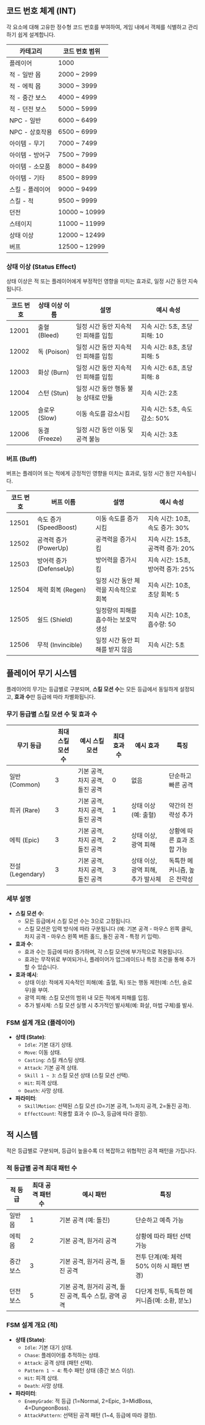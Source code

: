 ## 코드 번호 체계 (INT)
각 요소에 대해 고유한 정수형 코드 번호를 부여하여, 게임 내에서 객체를 식별하고 관리하기 쉽게 설계합니다.

| 카테고리           | 코드 번호 범위 |
|--------------------|----------------|
| 플레이어           | 1000           |
| 적 - 일반 몹       | 2000 ~ 2999    |
| 적 - 에픽 몹       | 3000 ~ 3999    |
| 적 - 중간 보스     | 4000 ~ 4999    |
| 적 - 던전 보스     | 5000 ~ 5999    |
| NPC - 일반         | 6000 ~ 6499    |
| NPC - 상호작용     | 6500 ~ 6999    |
| 아이템 - 무기      | 7000 ~ 7499    |
| 아이템 - 방어구    | 7500 ~ 7999    |
| 아이템 - 소모품    | 8000 ~ 8499    |
| 아이템 - 기타      | 8500 ~ 8999    |
| 스킬 - 플레이어    | 9000 ~ 9499    |
| 스킬 - 적          | 9500 ~ 9999    |
| 던전               | 10000 ~ 10999  |
| 스테이지           | 11000 ~ 11999  |
| 상태 이상          | 12000 ~ 12499  |
| 버프               | 12500 ~ 12999  |

### 상태 이상 (Status Effect)
상태 이상은 적 또는 플레이어에게 부정적인 영향을 미치는 효과로, 일정 시간 동안 지속됩니다.

| 코드 번호 | 상태 이상 이름 | 설명                                   | 예시 속성                       |
|-----------|----------------|---------------------------------------|---------------------------------|
| 12001     | 출혈 (Bleed)   | 일정 시간 동안 지속적인 피해를 입힘    | 지속 시간: 5초, 초당 피해: 10  |
| 12002     | 독 (Poison)    | 일정 시간 동안 지속적인 피해를 입힘    | 지속 시간: 8초, 초당 피해: 5   |
| 12003     | 화상 (Burn)    | 일정 시간 동안 지속적인 피해를 입힘    | 지속 시간: 6초, 초당 피해: 8   |
| 12004     | 스턴 (Stun)    | 일정 시간 동안 행동 불능 상태로 만듦   | 지속 시간: 2초                 |
| 12005     | 슬로우 (Slow)  | 이동 속도를 감소시킴                   | 지속 시간: 5초, 속도 감소: 50% |
| 12006     | 동결 (Freeze)  | 일정 시간 동안 이동 및 공격 불능       | 지속 시간: 3초                 |

### 버프 (Buff)
버프는 플레이어 또는 적에게 긍정적인 영향을 미치는 효과로, 일정 시간 동안 지속됩니다.

| 코드 번호 | 버프 이름            | 설명                                   | 예시 속성                       |
|-----------|----------------------|---------------------------------------|---------------------------------|
| 12501     | 속도 증가 (SpeedBoost) | 이동 속도를 증가시킴                   | 지속 시간: 10초, 속도 증가: 30% |
| 12502     | 공격력 증가 (PowerUp)  | 공격력을 증가시킴                     | 지속 시간: 15초, 공격력 증가: 20% |
| 12503     | 방어력 증가 (DefenseUp)| 방어력을 증가시킴                     | 지속 시간: 15초, 방어력 증가: 25% |
| 12504     | 체력 회복 (Regen)     | 일정 시간 동안 체력을 지속적으로 회복  | 지속 시간: 10초, 초당 회복: 5  |
| 12505     | 쉴드 (Shield)         | 일정량의 피해를 흡수하는 보호막 생성   | 지속 시간: 10초, 흡수량: 50     |
| 12506     | 무적 (Invincible)     | 일정 시간 동안 피해를 받지 않음       | 지속 시간: 5초                 |

## 플레이어 무기 시스템
플레이어의 무기는 등급별로 구분되며, **스킬 모션 수**는 모든 등급에서 동일하게 설정되고, **효과 수**만 등급에 따라 차별화됩니다.

### 무기 등급별 스킬 모션 수 및 효과 수
| 무기 등급       | 최대 스킬 모션 수 | 예시 스킬 모션                  | 최대 효과 수 | 예시 효과                              | 특징                                      |
|-----------------|-------------------|---------------------------------|--------------|---------------------------------------|------------------------------------------|
| 일반 (Common)   | 3                 | 기본 공격, 차지 공격, 돌진 공격 | 0            | 없음                                  | 단순하고 빠른 공격                       |
| 희귀 (Rare)     | 3                 | 기본 공격, 차지 공격, 돌진 공격 | 1            | 상태 이상 (예: 출혈)                  | 약간의 전략성 추가                       |
| 에픽 (Epic)     | 3                 | 기본 공격, 차지 공격, 돌진 공격 | 2            | 상태 이상, 광역 피해                  | 상황에 따른 효과 조합 가능               |
| 전설 (Legendary)| 3                 | 기본 공격, 차지 공격, 돌진 공격 | 3            | 상태 이상, 광역 피해, 추가 발사체      | 독특한 메커니즘, 높은 전략성             |

### 세부 설명
- **스킬 모션 수**:
  - 모든 등급에서 스킬 모션 수는 3으로 고정됩니다.
  - 스킬 모션은 입력 방식에 따라 구분됩니다 (예: 기본 공격 - 마우스 왼쪽 클릭, 차지 공격 - 마우스 왼쪽 버튼 홀드, 돌진 공격 - 특정 키 입력).
- **효과 수**:
  - 효과 수는 등급에 따라 증가하며, 각 스킬 모션에 부가적으로 적용됩니다.
  - 효과는 무작위로 부여되거나, 플레이어가 업그레이드나 특정 조건을 통해 추가할 수 있습니다.
- **효과 예시**:
  - 상태 이상: 적에게 지속적인 피해(예: 출혈, 독) 또는 행동 제한(예: 스턴, 슬로우)을 부여.
  - 광역 피해: 스킬 모션의 범위 내 모든 적에게 피해를 입힘.
  - 추가 발사체: 스킬 모션 실행 시 추가적인 발사체(예: 화살, 마법 구체)를 발사.

### FSM 설계 개요 (플레이어)
- **상태 (State)**:
  - `Idle`: 기본 대기 상태.
  - `Move`: 이동 상태.
  - `Casting`: 스킬 캐스팅 상태.
  - `Attack`: 기본 공격 상태.
  - `Skill 1 ~ 3`: 스킬 모션 상태 (스킬 모션 선택).
  - `Hit`: 피격 상태.
  - `Death`: 사망 상태.
- **파라미터**:
  - `SkillMotion`: 선택된 스킬 모션 (0=기본 공격, 1=차지 공격, 2=돌진 공격).
  - `EffectCount`: 적용할 효과 수 (0~3, 등급에 따라 결정).

## 적 시스템
적은 등급별로 구분되며, 등급이 높을수록 더 복잡하고 위협적인 공격 패턴을 가집니다.

### 적 등급별 공격 최대 패턴 수
| 적 등급         | 최대 공격 패턴 수 | 예시 패턴                              | 특징                                      |
|-----------------|-------------------|---------------------------------------|------------------------------------------|
| 일반 몹         | 1                 | 기본 공격 (예: 돌진)                  | 단순하고 예측 가능                       |
| 에픽 몹         | 2                 | 기본 공격, 원거리 공격                | 상황에 따라 패턴 선택 가능               |
| 중간 보스       | 3                 | 기본 공격, 원거리 공격, 돌진 공격       | 전투 단계(예: 체력 50% 이하 시 패턴 변경) |
| 던전 보스       | 5                 | 기본 공격, 원거리 공격, 돌진 공격, 특수 스킬, 광역 공격 | 다단계 전투, 독특한 메커니즘(예: 소환, 분노) |

### FSM 설계 개요 (적)
- **상태 (State)**:
  - `Idle`: 기본 대기 상태.
  - `Chase`: 플레이어를 추적하는 상태.
  - `Attack`: 공격 상태 (패턴 선택).
  - `Pattern 1 ~ 4`: 특수 패턴 상태 (중간 보스 이상).
  - `Hit`: 피격 상태.
  - `Death`: 사망 상태.
- **파라미터**:
  - `EnemyGrade`: 적 등급 (1=Normal, 2=Epic, 3=MidBoss, 4=DungeonBoss).
  - `AttackPattern`: 선택된 공격 패턴 (1~4, 등급에 따라 결정).